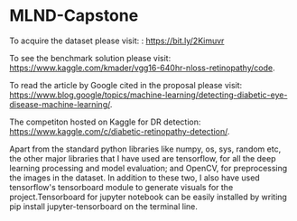 # MLND-Capstone

To acquire the dataset please visit: : https://bit.ly/2Kimuvr

To see the benchmark solution please visit: https://www.kaggle.com/kmader/vgg16-640hr-nloss-retinopathy/code.

To read the article by Google cited in the proposal please visit: https://www.blog.google/topics/machine-learning/detecting-diabetic-eye-disease-machine-learning/.

The competiton hosted on Kaggle for DR detection: https://www.kaggle.com/c/diabetic-retinopathy-detection/.


Apart from the standard python libraries like numpy, os, sys, random etc, the other major libraries that I have used are tensorflow, for all the deep learning processing and model evaluation; and OpenCV, for preprocessing the images in the dataset. In addition to these two, I also have used tensorflow's tensorboard module to generate visuals for the project.Tensorboard for jupyter notebook can be easily installed by writing pip install jupyter-tensorboard on the terminal line.
